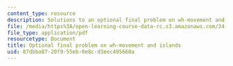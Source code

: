 ```yaml
---
content_type: resource
description: Solutions to an optional final problem on wh-movement and islands.
file: /media/https%3A/open-learning-course-data-rc.s3.amazonaws.com/24-902-language-and-its-structure-ii-syntax-fall-2003/87dbba8720f955eb0e8cd3eec495660a_practiceps_ans.pdf
file_type: application/pdf
resourcetype: Document
title: Optional final problem on wh-movement and islands
uid: 87dbba87-20f9-55eb-0e8c-d3eec495660a
---
```

